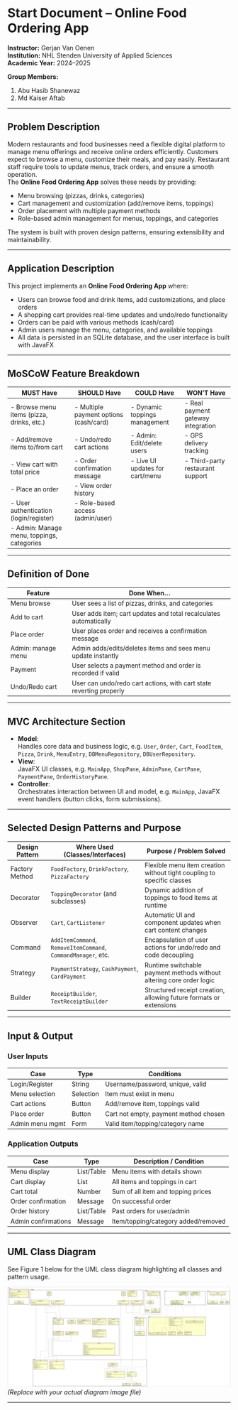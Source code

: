 # Start Document – Online Food Ordering App

**Instructor:** Gerjan Van Oenen  
**Institution:** NHL Stenden University of Applied Sciences  
**Academic Year:** 2024–2025  

**Group Members:**  
1. Abu Hasib Shanewaz  
2. Md Kaiser Aftab  

---

## Problem Description

Modern restaurants and food businesses need a flexible digital platform to manage menu offerings and receive online orders efficiently. Customers expect to browse a menu, customize their meals, and pay easily. Restaurant staff require tools to update menus, track orders, and ensure a smooth operation.  
The **Online Food Ordering App** solves these needs by providing:
- Menu browsing (pizzas, drinks, categories)
- Cart management and customization (add/remove items, toppings)
- Order placement with multiple payment methods
- Role-based admin management for menus, toppings, and categories

The system is built with proven design patterns, ensuring extensibility and maintainability.

---

## Application Description

This project implements an **Online Food Ordering App** where:
- Users can browse food and drink items, add customizations, and place orders
- A shopping cart provides real-time updates and undo/redo functionality
- Orders can be paid with various methods (cash/card)
- Admin users manage the menu, categories, and available toppings
- All data is persisted in an SQLite database, and the user interface is built with JavaFX

---

## MoSCoW Feature Breakdown

| MUST Have                                                            | SHOULD Have                           | COULD Have                         | WON’T Have                         |
|----------------------------------------------------------------------|---------------------------------------|------------------------------------|------------------------------------|
| - Browse menu items (pizza, drinks, etc.)                            | - Multiple payment options (cash/card)| - Dynamic toppings management      | - Real payment gateway integration |
| - Add/remove items to/from cart                                      | - Undo/redo cart actions              | - Admin: Edit/delete users         | - GPS delivery tracking            |
| - View cart with total price                                         | - Order confirmation message          | - Live UI updates for cart/menu    | - Third-party restaurant support   |
| - Place an order                                                     | - View order history                  |                                    |                                    |
| - User authentication (login/register)                               | - Role-based access (admin/user)      |                                    |                                    |
| - Admin: Manage menu, toppings, categories                           |                                       |                                    |                                    |

---

## Definition of Done

| Feature               | Done When…                                                         |
|-----------------------|---------------------------------------------------------------------|
| Menu browse           | User sees a list of pizzas, drinks, and categories                  |
| Add to cart           | User adds item; cart updates and total recalculates automatically   |
| Place order           | User places order and receives a confirmation message               |
| Admin: manage menu    | Admin adds/edits/deletes items and sees menu update instantly       |
| Payment               | User selects a payment method and order is recorded if valid        |
| Undo/Redo cart        | User can undo/redo cart actions, with cart state reverting properly |

---

## MVC Architecture Section

- **Model**:  
  Handles core data and business logic, e.g. `User`, `Order`, `Cart`, `FoodItem`, `Pizza`, `Drink`, `MenuEntry`, `DBMenuRepository`, `DBUserRepository`.
- **View**:  
  JavaFX UI classes, e.g. `MainApp`, `ShopPane`, `AdminPane`, `CartPane`, `PaymentPane`, `OrderHistoryPane`.
- **Controller**:  
  Orchestrates interaction between UI and model, e.g. `MainApp`, JavaFX event handlers (button clicks, form submissions).

---

## Selected Design Patterns and Purpose

| Design Pattern  | Where Used (Classes/Interfaces)                                   | Purpose / Problem Solved                                                                             |
|-----------------|-------------------------------------------------------------------|------------------------------------------------------------------------------------------------------|
| Factory Method  | `FoodFactory`, `DrinkFactory`, `PizzaFactory`                     | Flexible menu item creation without tight coupling to specific classes                               |
| Decorator       | `ToppingDecorator` (and subclasses)                               | Dynamic addition of toppings to food items at runtime                                                |
| Observer        | `Cart`, `CartListener`                                            | Automatic UI and component updates when cart content changes                                         |
| Command         | `AddItemCommand`, `RemoveItemCommand`, `CommandManager`, etc.     | Encapsulation of user actions for undo/redo and code decoupling                                      |
| Strategy        | `PaymentStrategy`, `CashPayment`, `CardPayment`                   | Runtime switchable payment methods without altering core order logic                                  |
| Builder         | `ReceiptBuilder`, `TextReceiptBuilder`                            | Structured receipt creation, allowing future formats or extensions                                   |

---

## Input & Output

### User Inputs

| Case                    | Type         | Conditions                            |
|-------------------------|--------------|---------------------------------------|
| Login/Register          | String       | Username/password, unique, valid      |
| Menu selection          | Selection    | Item must exist in menu               |
| Cart actions            | Button       | Add/remove item, toppings valid       |
| Place order             | Button       | Cart not empty, payment method chosen |
| Admin menu mgmt         | Form         | Valid item/topping/category name      |

### Application Outputs

| Case                    | Type         | Description / Condition               |
|-------------------------|--------------|---------------------------------------|
| Menu display            | List/Table   | Menu items with details shown         |
| Cart display            | List         | All items and toppings in cart        |
| Cart total              | Number       | Sum of all item and topping prices    |
| Order confirmation      | Message      | On successful order                   |
| Order history           | List/Table   | Past orders for user/admin            |
| Admin confirmations     | Message      | Item/topping/category added/removed   |

---

## UML Class Diagram

See Figure 1 below for the UML class diagram highlighting all classes and pattern usage.

![UML Class Diagram](uml_class_diagram.png)  
*(Replace with your actual diagram image file)*

---


